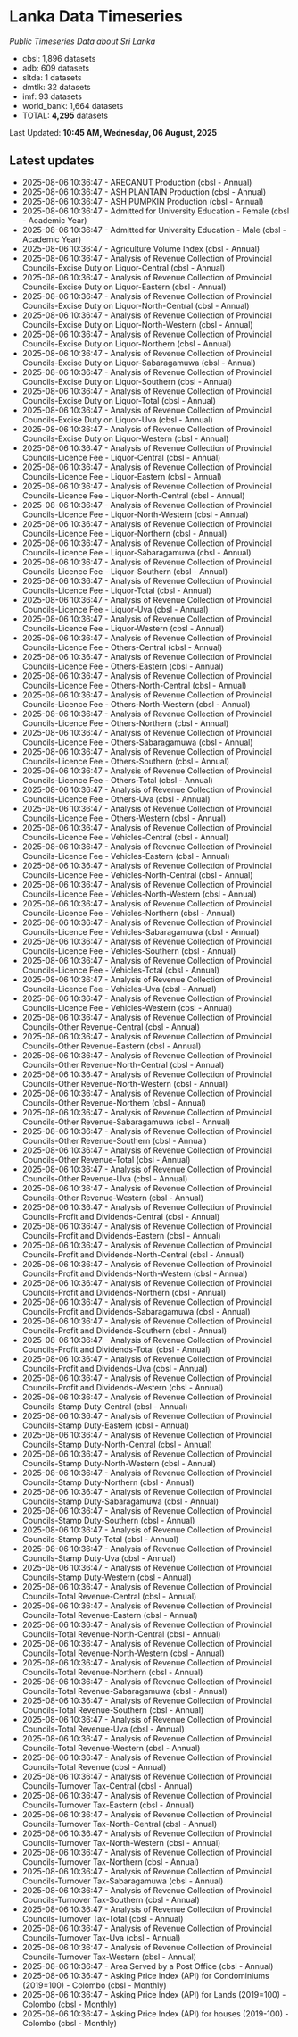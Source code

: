 # Lanka Data Timeseries
*Public Timeseries Data about Sri Lanka*

* cbsl: 1,896 datasets
* adb: 609 datasets
* sltda: 1 datasets
* dmtlk: 32 datasets
* imf: 93 datasets
* world_bank: 1,664 datasets
* TOTAL: **4,295** datasets

Last Updated: **10:45 AM, Wednesday, 06 August, 2025**

## Latest updates

* 2025-08-06 10:36:47 - ARECANUT Production (cbsl - Annual)
* 2025-08-06 10:36:47 - ASH PLANTAIN Production (cbsl - Annual)
* 2025-08-06 10:36:47 - ASH PUMPKIN Production (cbsl - Annual)
* 2025-08-06 10:36:47 - Admitted for University Education - Female (cbsl - Academic Year)
* 2025-08-06 10:36:47 - Admitted for University Education - Male (cbsl - Academic Year)
* 2025-08-06 10:36:47 - Agriculture Volume Index (cbsl - Annual)
* 2025-08-06 10:36:47 - Analysis of Revenue Collection of Provincial Councils-Excise Duty on Liquor-Central (cbsl - Annual)
* 2025-08-06 10:36:47 - Analysis of Revenue Collection of Provincial Councils-Excise Duty on Liquor-Eastern (cbsl - Annual)
* 2025-08-06 10:36:47 - Analysis of Revenue Collection of Provincial Councils-Excise Duty on Liquor-North-Central (cbsl - Annual)
* 2025-08-06 10:36:47 - Analysis of Revenue Collection of Provincial Councils-Excise Duty on Liquor-North-Western (cbsl - Annual)
* 2025-08-06 10:36:47 - Analysis of Revenue Collection of Provincial Councils-Excise Duty on Liquor-Northern (cbsl - Annual)
* 2025-08-06 10:36:47 - Analysis of Revenue Collection of Provincial Councils-Excise Duty on Liquor-Sabaragamuwa (cbsl - Annual)
* 2025-08-06 10:36:47 - Analysis of Revenue Collection of Provincial Councils-Excise Duty on Liquor-Southern (cbsl - Annual)
* 2025-08-06 10:36:47 - Analysis of Revenue Collection of Provincial Councils-Excise Duty on Liquor-Total (cbsl - Annual)
* 2025-08-06 10:36:47 - Analysis of Revenue Collection of Provincial Councils-Excise Duty on Liquor-Uva (cbsl - Annual)
* 2025-08-06 10:36:47 - Analysis of Revenue Collection of Provincial Councils-Excise Duty on Liquor-Western (cbsl - Annual)
* 2025-08-06 10:36:47 - Analysis of Revenue Collection of Provincial Councils-Licence Fee - Liquor-Central (cbsl - Annual)
* 2025-08-06 10:36:47 - Analysis of Revenue Collection of Provincial Councils-Licence Fee - Liquor-Eastern (cbsl - Annual)
* 2025-08-06 10:36:47 - Analysis of Revenue Collection of Provincial Councils-Licence Fee - Liquor-North-Central (cbsl - Annual)
* 2025-08-06 10:36:47 - Analysis of Revenue Collection of Provincial Councils-Licence Fee - Liquor-North-Western (cbsl - Annual)
* 2025-08-06 10:36:47 - Analysis of Revenue Collection of Provincial Councils-Licence Fee - Liquor-Northern (cbsl - Annual)
* 2025-08-06 10:36:47 - Analysis of Revenue Collection of Provincial Councils-Licence Fee - Liquor-Sabaragamuwa (cbsl - Annual)
* 2025-08-06 10:36:47 - Analysis of Revenue Collection of Provincial Councils-Licence Fee - Liquor-Southern (cbsl - Annual)
* 2025-08-06 10:36:47 - Analysis of Revenue Collection of Provincial Councils-Licence Fee - Liquor-Total (cbsl - Annual)
* 2025-08-06 10:36:47 - Analysis of Revenue Collection of Provincial Councils-Licence Fee - Liquor-Uva (cbsl - Annual)
* 2025-08-06 10:36:47 - Analysis of Revenue Collection of Provincial Councils-Licence Fee - Liquor-Western (cbsl - Annual)
* 2025-08-06 10:36:47 - Analysis of Revenue Collection of Provincial Councils-Licence Fee - Others-Central (cbsl - Annual)
* 2025-08-06 10:36:47 - Analysis of Revenue Collection of Provincial Councils-Licence Fee - Others-Eastern (cbsl - Annual)
* 2025-08-06 10:36:47 - Analysis of Revenue Collection of Provincial Councils-Licence Fee - Others-North-Central (cbsl - Annual)
* 2025-08-06 10:36:47 - Analysis of Revenue Collection of Provincial Councils-Licence Fee - Others-North-Western (cbsl - Annual)
* 2025-08-06 10:36:47 - Analysis of Revenue Collection of Provincial Councils-Licence Fee - Others-Northern (cbsl - Annual)
* 2025-08-06 10:36:47 - Analysis of Revenue Collection of Provincial Councils-Licence Fee - Others-Sabaragamuwa (cbsl - Annual)
* 2025-08-06 10:36:47 - Analysis of Revenue Collection of Provincial Councils-Licence Fee - Others-Southern (cbsl - Annual)
* 2025-08-06 10:36:47 - Analysis of Revenue Collection of Provincial Councils-Licence Fee - Others-Total (cbsl - Annual)
* 2025-08-06 10:36:47 - Analysis of Revenue Collection of Provincial Councils-Licence Fee - Others-Uva (cbsl - Annual)
* 2025-08-06 10:36:47 - Analysis of Revenue Collection of Provincial Councils-Licence Fee - Others-Western (cbsl - Annual)
* 2025-08-06 10:36:47 - Analysis of Revenue Collection of Provincial Councils-Licence Fee - Vehicles-Central (cbsl - Annual)
* 2025-08-06 10:36:47 - Analysis of Revenue Collection of Provincial Councils-Licence Fee - Vehicles-Eastern (cbsl - Annual)
* 2025-08-06 10:36:47 - Analysis of Revenue Collection of Provincial Councils-Licence Fee - Vehicles-North-Central (cbsl - Annual)
* 2025-08-06 10:36:47 - Analysis of Revenue Collection of Provincial Councils-Licence Fee - Vehicles-North-Western (cbsl - Annual)
* 2025-08-06 10:36:47 - Analysis of Revenue Collection of Provincial Councils-Licence Fee - Vehicles-Northern (cbsl - Annual)
* 2025-08-06 10:36:47 - Analysis of Revenue Collection of Provincial Councils-Licence Fee - Vehicles-Sabaragamuwa (cbsl - Annual)
* 2025-08-06 10:36:47 - Analysis of Revenue Collection of Provincial Councils-Licence Fee - Vehicles-Southern (cbsl - Annual)
* 2025-08-06 10:36:47 - Analysis of Revenue Collection of Provincial Councils-Licence Fee - Vehicles-Total (cbsl - Annual)
* 2025-08-06 10:36:47 - Analysis of Revenue Collection of Provincial Councils-Licence Fee - Vehicles-Uva (cbsl - Annual)
* 2025-08-06 10:36:47 - Analysis of Revenue Collection of Provincial Councils-Licence Fee - Vehicles-Western (cbsl - Annual)
* 2025-08-06 10:36:47 - Analysis of Revenue Collection of Provincial Councils-Other Revenue-Central (cbsl - Annual)
* 2025-08-06 10:36:47 - Analysis of Revenue Collection of Provincial Councils-Other Revenue-Eastern (cbsl - Annual)
* 2025-08-06 10:36:47 - Analysis of Revenue Collection of Provincial Councils-Other Revenue-North-Central (cbsl - Annual)
* 2025-08-06 10:36:47 - Analysis of Revenue Collection of Provincial Councils-Other Revenue-North-Western (cbsl - Annual)
* 2025-08-06 10:36:47 - Analysis of Revenue Collection of Provincial Councils-Other Revenue-Northern (cbsl - Annual)
* 2025-08-06 10:36:47 - Analysis of Revenue Collection of Provincial Councils-Other Revenue-Sabaragamuwa (cbsl - Annual)
* 2025-08-06 10:36:47 - Analysis of Revenue Collection of Provincial Councils-Other Revenue-Southern (cbsl - Annual)
* 2025-08-06 10:36:47 - Analysis of Revenue Collection of Provincial Councils-Other Revenue-Total (cbsl - Annual)
* 2025-08-06 10:36:47 - Analysis of Revenue Collection of Provincial Councils-Other Revenue-Uva (cbsl - Annual)
* 2025-08-06 10:36:47 - Analysis of Revenue Collection of Provincial Councils-Other Revenue-Western (cbsl - Annual)
* 2025-08-06 10:36:47 - Analysis of Revenue Collection of Provincial Councils-Profit and Dividends-Central (cbsl - Annual)
* 2025-08-06 10:36:47 - Analysis of Revenue Collection of Provincial Councils-Profit and Dividends-Eastern (cbsl - Annual)
* 2025-08-06 10:36:47 - Analysis of Revenue Collection of Provincial Councils-Profit and Dividends-North-Central (cbsl - Annual)
* 2025-08-06 10:36:47 - Analysis of Revenue Collection of Provincial Councils-Profit and Dividends-North-Western (cbsl - Annual)
* 2025-08-06 10:36:47 - Analysis of Revenue Collection of Provincial Councils-Profit and Dividends-Northern (cbsl - Annual)
* 2025-08-06 10:36:47 - Analysis of Revenue Collection of Provincial Councils-Profit and Dividends-Sabaragamuwa (cbsl - Annual)
* 2025-08-06 10:36:47 - Analysis of Revenue Collection of Provincial Councils-Profit and Dividends-Southern (cbsl - Annual)
* 2025-08-06 10:36:47 - Analysis of Revenue Collection of Provincial Councils-Profit and Dividends-Total (cbsl - Annual)
* 2025-08-06 10:36:47 - Analysis of Revenue Collection of Provincial Councils-Profit and Dividends-Uva (cbsl - Annual)
* 2025-08-06 10:36:47 - Analysis of Revenue Collection of Provincial Councils-Profit and Dividends-Western (cbsl - Annual)
* 2025-08-06 10:36:47 - Analysis of Revenue Collection of Provincial Councils-Stamp Duty-Central (cbsl - Annual)
* 2025-08-06 10:36:47 - Analysis of Revenue Collection of Provincial Councils-Stamp Duty-Eastern (cbsl - Annual)
* 2025-08-06 10:36:47 - Analysis of Revenue Collection of Provincial Councils-Stamp Duty-North-Central (cbsl - Annual)
* 2025-08-06 10:36:47 - Analysis of Revenue Collection of Provincial Councils-Stamp Duty-North-Western (cbsl - Annual)
* 2025-08-06 10:36:47 - Analysis of Revenue Collection of Provincial Councils-Stamp Duty-Northern (cbsl - Annual)
* 2025-08-06 10:36:47 - Analysis of Revenue Collection of Provincial Councils-Stamp Duty-Sabaragamuwa (cbsl - Annual)
* 2025-08-06 10:36:47 - Analysis of Revenue Collection of Provincial Councils-Stamp Duty-Southern (cbsl - Annual)
* 2025-08-06 10:36:47 - Analysis of Revenue Collection of Provincial Councils-Stamp Duty-Total (cbsl - Annual)
* 2025-08-06 10:36:47 - Analysis of Revenue Collection of Provincial Councils-Stamp Duty-Uva (cbsl - Annual)
* 2025-08-06 10:36:47 - Analysis of Revenue Collection of Provincial Councils-Stamp Duty-Western (cbsl - Annual)
* 2025-08-06 10:36:47 - Analysis of Revenue Collection of Provincial Councils-Total Revenue-Central (cbsl - Annual)
* 2025-08-06 10:36:47 - Analysis of Revenue Collection of Provincial Councils-Total Revenue-Eastern (cbsl - Annual)
* 2025-08-06 10:36:47 - Analysis of Revenue Collection of Provincial Councils-Total Revenue-North-Central (cbsl - Annual)
* 2025-08-06 10:36:47 - Analysis of Revenue Collection of Provincial Councils-Total Revenue-North-Western (cbsl - Annual)
* 2025-08-06 10:36:47 - Analysis of Revenue Collection of Provincial Councils-Total Revenue-Northern (cbsl - Annual)
* 2025-08-06 10:36:47 - Analysis of Revenue Collection of Provincial Councils-Total Revenue-Sabaragamuwa (cbsl - Annual)
* 2025-08-06 10:36:47 - Analysis of Revenue Collection of Provincial Councils-Total Revenue-Southern (cbsl - Annual)
* 2025-08-06 10:36:47 - Analysis of Revenue Collection of Provincial Councils-Total Revenue-Uva (cbsl - Annual)
* 2025-08-06 10:36:47 - Analysis of Revenue Collection of Provincial Councils-Total Revenue-Western (cbsl - Annual)
* 2025-08-06 10:36:47 - Analysis of Revenue Collection of Provincial Councils-Total Revenue (cbsl - Annual)
* 2025-08-06 10:36:47 - Analysis of Revenue Collection of Provincial Councils-Turnover Tax-Central (cbsl - Annual)
* 2025-08-06 10:36:47 - Analysis of Revenue Collection of Provincial Councils-Turnover Tax-Eastern (cbsl - Annual)
* 2025-08-06 10:36:47 - Analysis of Revenue Collection of Provincial Councils-Turnover Tax-North-Central (cbsl - Annual)
* 2025-08-06 10:36:47 - Analysis of Revenue Collection of Provincial Councils-Turnover Tax-North-Western (cbsl - Annual)
* 2025-08-06 10:36:47 - Analysis of Revenue Collection of Provincial Councils-Turnover Tax-Northern (cbsl - Annual)
* 2025-08-06 10:36:47 - Analysis of Revenue Collection of Provincial Councils-Turnover Tax-Sabaragamuwa (cbsl - Annual)
* 2025-08-06 10:36:47 - Analysis of Revenue Collection of Provincial Councils-Turnover Tax-Southern (cbsl - Annual)
* 2025-08-06 10:36:47 - Analysis of Revenue Collection of Provincial Councils-Turnover Tax-Total (cbsl - Annual)
* 2025-08-06 10:36:47 - Analysis of Revenue Collection of Provincial Councils-Turnover Tax-Uva (cbsl - Annual)
* 2025-08-06 10:36:47 - Analysis of Revenue Collection of Provincial Councils-Turnover Tax-Western (cbsl - Annual)
* 2025-08-06 10:36:47 - Area Served by a Post Office (cbsl - Annual)
* 2025-08-06 10:36:47 - Asking Price Index (API) for Condominiums (2019=100) - Colombo (cbsl - Monthly)
* 2025-08-06 10:36:47 - Asking Price Index (API) for Lands (2019=100) - Colombo (cbsl - Monthly)
* 2025-08-06 10:36:47 - Asking Price Index (API) for houses (2019-100) - Colombo (cbsl - Monthly)
